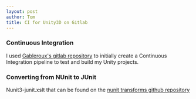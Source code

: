 ```yaml
---
layout: post
author: Tom
title: CI for Unity3D on Gitlab
---
```

### Continuous Integration
I used [Gableroux's gitlab repository](https://gitlab.com/gableroux/unity3d) to initially create a Continuous Integration pipeline to test and build my Unity projects.


### Converting from NUnit to JUnit
Nunit3-junit.xslt that can be found on the [nunit transforms github repository](https://github.com/nunit/nunit-transforms)